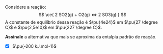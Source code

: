 Considere a reação:
$$
\ce{ 2 SO2(g) + O2(g) <=> 2 SO3(g) }
$$
A constante de equilíbrio dessa reação é $\pu{4e24}$ em $\pu{27 \degree C}$ e $\pu{2,5e10}$ em $\pu{227 \degree C}$.

**Assinale** a alternativa que mais se aproxima da entalpia padrão de reação.

- [x] $\pu{-200 kJ.mol-1}$
